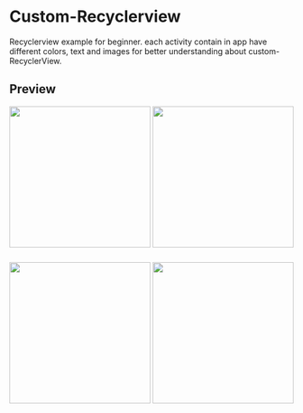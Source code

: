 # Custom-Recyclerview
Recyclerview example for beginner. each activity contain in app have different colors, text and images for better understanding about custom-RecyclerView.
## Preview
<img src="https://github.com/Wassi01/Custom-Recyclerview/blob/master/images/Screenshot_2020-01-30-01-13-08.png" width="250" marginRight="20px" /> <img src="https://github.com/Wassi01/Custom-Recyclerview/blob/master/images/Screenshot_2020-01-30-01-13-20.png" width="250" />
###
<img src="https://github.com/Wassi01/Custom-Recyclerview/blob/master/images/Screenshot_2020-01-30-01-13-14.png" width="250" /> <img src="https://github.com/Wassi01/Custom-Recyclerview/blob/master/images/Screenshot_2020-01-30-01-13-24.png" width="250" />

